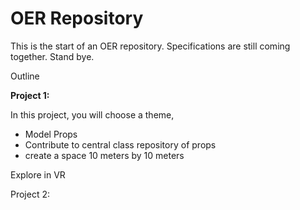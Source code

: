 # OER Repository

This is the start of an OER repository. Specifications are still coming together. Stand bye.



Outline

**Project 1:**

In this project, you will choose a theme, 

* Model Props
* Contribute to central class repository of props
* create a space 10 meters by 10 meters

Explore in VR

Project 2:

